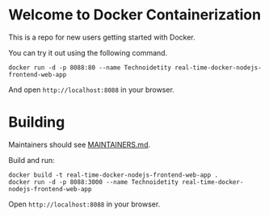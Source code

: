 # Welcome to Docker Containerization

This is a repo for new users getting started with Docker.

You can try it out using the following command.
```
docker run -d -p 8088:80 --name Technoidetity real-time-docker-nodejs-frontend-web-app
```
And open `http://localhost:8088` in your browser.

# Building

Maintainers should see [MAINTAINERS.md](MAINTAINERS.md).

Build and run:
```
docker build -t real-time-docker-nodejs-frontend-web-app . 
docker run -d -p 8088:3000 --name Technoidetity real-time-docker-nodejs-frontend-web-app
```
Open `http://localhost:8088` in your browser.
